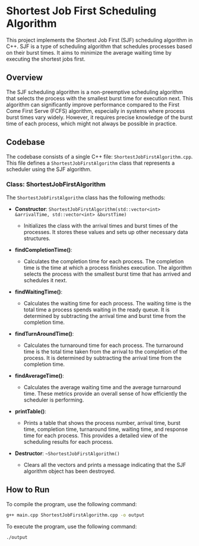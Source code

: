 # Shortest Job First Scheduling Algorithm

This project implements the Shortest Job First (SJF) scheduling algorithm in C++. SJF is a type of scheduling algorithm that schedules processes based on their burst times. It aims to minimize the average waiting time by executing the shortest jobs first.

## Overview

The SJF scheduling algorithm is a non-preemptive scheduling algorithm that selects the process with the smallest burst time for execution next. This algorithm can significantly improve performance compared to the First Come First Serve (FCFS) algorithm, especially in systems where process burst times vary widely. However, it requires precise knowledge of the burst time of each process, which might not always be possible in practice.

## Codebase

The codebase consists of a single C++ file: `ShortestJobFirstAlgorithm.cpp`. This file defines a `ShortestJobFirstAlgorithm` class that represents a scheduler using the SJF algorithm.

### Class: ShortestJobFirstAlgorithm

The `ShortestJobFirstAlgorithm` class has the following methods:

- **Constructor**: `ShortestJobFirstAlgorithm(std::vector<int> &arrivalTime, std::vector<int> &burstTime)`

  - Initializes the class with the arrival times and burst times of the processes. It stores these values and sets up other necessary data structures.

- **findCompletionTime()**:

  - Calculates the completion time for each process. The completion time is the time at which a process finishes execution. The algorithm selects the process with the smallest burst time that has arrived and schedules it next.

- **findWaitingTime()**:

  - Calculates the waiting time for each process. The waiting time is the total time a process spends waiting in the ready queue. It is determined by subtracting the arrival time and burst time from the completion time.

- **findTurnAroundTime()**:

  - Calculates the turnaround time for each process. The turnaround time is the total time taken from the arrival to the completion of the process. It is determined by subtracting the arrival time from the completion time.

- **findAverageTime()**:

  - Calculates the average waiting time and the average turnaround time. These metrics provide an overall sense of how efficiently the scheduler is performing.

- **printTable()**:

  - Prints a table that shows the process number, arrival time, burst time, completion time, turnaround time, waiting time, and response time for each process. This provides a detailed view of the scheduling results for each process.

- **Destructor**: `~ShortestJobFirstAlgorithm()`
  - Clears all the vectors and prints a message indicating that the SJF algorithm object has been destroyed.

## How to Run

To compile the program, use the following command:

```bash
g++ main.cpp ShortestJobFirstAlgorithm.cpp -o output
```

To execute the program, use the following command:

```bash
./output
```
